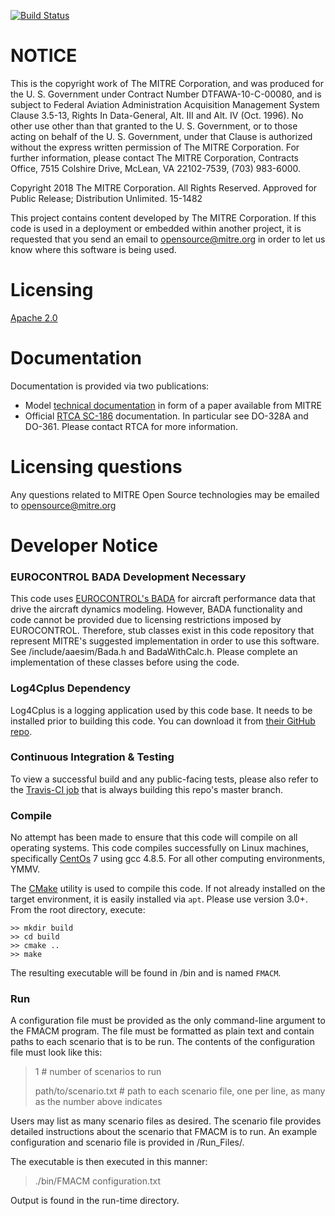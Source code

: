 [![Build Status](https://travis-ci.org/mitre/FMACM.svg?branch=master)](https://travis-ci.org/mitre/FMACM)

# NOTICE
This is the copyright work of The MITRE Corporation, and was produced
for the U. S. Government under Contract Number DTFAWA-10-C-00080, and
is subject to Federal Aviation Administration Acquisition Management
System Clause 3.5-13, Rights In Data-General, Alt. III and Alt. IV
(Oct. 1996).  No other use other than that granted to the U. S.
Government, or to those acting on behalf of the U. S. Government,
under that Clause is authorized without the express written
permission of The MITRE Corporation. For further information, please
contact The MITRE Corporation, Contracts Office, 7515 Colshire Drive,
McLean, VA  22102-7539, (703) 983-6000. 

Copyright 2018 The MITRE Corporation. All Rights Reserved.
Approved for Public Release; Distribution Unlimited. 15-1482

This project contains content developed by The MITRE Corporation. If this code is used in a deployment or embedded within another project, it is requested that you send an email to opensource@mitre.org in order to let us know where this software is being used. 

# Licensing
[Apache 2.0](https://github.com/mitre/FMACM/blob/master/LICENSE)

# Documentation
Documentation is provided via two publications:
- Model [technical documentation](https://www.mitre.org/publications/technical-papers/derivation-of-a-point-mass-aircraft-model-used-for-fast-time) in form of a paper available from MITRE
- Official [RTCA SC-186](http://www.rtca.org/content.asp?pl=108&sl=33&contentid=88) documentation. In particular see DO-328A and DO-361. Please contact RTCA for more information.

# Licensing questions
Any questions related to MITRE Open Source technologies may be emailed to opensource@mitre.org

# Developer Notice

### EUROCONTROL BADA Development Necessary
This code uses [EUROCONTROL's BADA](https://eurocontrol.int/services/bada) for aircraft performance data that drive the aircraft dynamics modeling. However, BADA functionality and code cannot be provided due to licensing restrictions imposed by EUROCONTROL. Therefore, stub classes exist in this code repository that represent MITRE's suggested implementation in order to use this software. See /include/aaesim/Bada.h and BadaWithCalc.h. Please complete an implementation of these classes before using the code.

### Log4Cplus Dependency
Log4Cplus is a logging application used by this code base. It needs to be installed prior to building this code. You can download it from [their GitHub repo](https://github.com/log4cplus/log4cplus).

### Continuous Integration & Testing
To view a successful build and any public-facing tests, please also refer to the [Travis-CI job](https://travis-ci.org/mitre/FMACM) that is always building this repo's master branch.

### Compile
No attempt has been made to ensure that this code will compile on all operating systems. This code compiles successfully on Linux machines, specifically [CentOs](https://www.centos.org/) 7 using gcc 4.8.5. For all other computing environments, YMMV. 

The [CMake](https://cmake.org/) utility is used to compile this code. If not already installed on the target environment, it is easily installed via `apt`. Please use version 3.0+. From the root directory, execute:

```
>> mkdir build
>> cd build
>> cmake ..
>> make
```

The resulting executable will be found in /bin and is named `FMACM`.

### Run
A configuration file must be provided as the only command-line argument to the FMACM program. The file must be formatted as plain text and contain paths to each scenario that is to be run. The contents of the configuration file must look like this:

> 1 # number of scenarios to run
> 
> path/to/scenario.txt # path to each scenario file, one per line, as many as the number above indicates

Users may list as many scenario files as desired. The scenario file provides detailed instructions about the scenario that FMACM is to run. An example configuration and scenario file is provided in <root>/Run_Files/.

The executable is then executed in this manner:
> ./bin/FMACM configuration.txt 

Output is found in the run-time directory.
